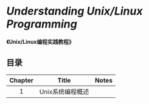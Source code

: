# _Understanding Unix/Linux Programming_

**《Unix/Linux编程实践教程》**

## 目录

| Chapter | Title | Notes |
| :-----: | :---: | :---: |
| 1       | Unix系统编程概述 | |
